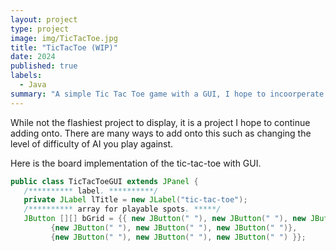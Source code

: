 ```yaml
---
layout: project
type: project
image: img/TicTacToe.jpg
title: "TicTacToe (WIP)"
date: 2024
published: true
labels:
  - Java
summary: "A simple Tic Tac Toe game with a GUI, I hope to incoorperate AI into."
---
```


While not the flashiest project to display, it is a project I hope to continue adding onto. There are many ways to add onto this such as changing the level of difficulty of AI you play against.

Here is the board implementation of the tic-tac-toe with GUI.

```java
public class TicTacToeGUI extends JPanel {
   /********** label. **********/
   private JLabel lTitle = new JLabel("tic-tac-toe");
   /********** array for playable spots. *****/
   JButton [][] bGrid = {{ new JButton(" "), new JButton(" "), new JButton(" ")},
         {new JButton(" "), new JButton(" "), new JButton(" ")},
         {new JButton(" "), new JButton(" "), new JButton(" ") }};
   
```
